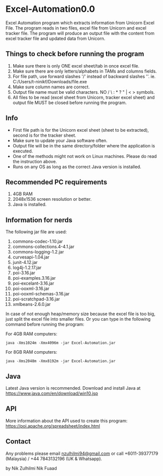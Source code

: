 # Excel-Automation0.0
Excel Automation program which extracts information from Unicorn Excel File. The program reads in two files, excel file from Unicorn and excel tracker file. The program will produce an output file with the content from excel tracker file and updated data from Unicorn.

## Things to check before running the program ##
  1. Make sure there is only ONE excel sheet/tab in once excel file.
  2. Make sure there are only letters/alphabets in TAMs and columns fields.
  3. For file path, use forward slashes '/' instead of backward slashes '\'.
     ie. C:/Users/t-ninikf/Downloads/file.exe
  4. Make sure column names are correct.
  5. Output file name must be valid characters. NO / \ : * ? " | < > symbols.
  6. All files to be read (excel sheet from Unicorn, tracker excel sheet) and output file MUST be closed before running the program.



## Info ##
* First file path is for the Unicorn excel sheet (sheet to be extracted), second is for the tracker sheet.
* Make sure to update your Java software often.
* Output file will be in the same directory/folder where the application is executed.
* One of the methods might not work on Linux machines. Please do read the instruction above.
* Runs on any OS as long as the correct Java version is installed.



## Recommended PC requirements ##
  1. 4GB RAM
  2. 2048x1536 screen resolution or better.
  3. Java is installed.



## Information for nerds ##

The following jar file are used:
  1. commons-codec-1.10.jar
  2. commons-collections.4-4.1.jar
  3. commons-logging-1.2.jar
  4. curvesapi-1.04.jar
  5. junit-4.12.jar
  6. log4j-1.2.17.jar
  7. poi-3.16.jar
  8. poi-examples.3.16.jar
  9. poi-excelant-3.16.jar
  10. poi-ooxml-3.16.jar
  11. poi-ooxml-schemas-3.16.jar
  12. poi-scratchpad-3.16.jar
  13. xmlbeans-2.6.0.jar

  In case of not enough heap/memory size because the excel file is too big, just split the excel file into smaller files.
  Or you can type in the following command before running the program:
  
  For 4GB RAM computers:
  ```
  java -Xms1024m -Xmx4096m -jar Excel-Automation.jar
  ```
  For 8GB RAM computers:
  ```
  java -Xms2048m -Xmx8192m -jar Excel-Automation.jar
  ```



## Java ##
Latest Java version is recommended. Download and install Java at https://www.java.com/en/download/win10.jsp



## API ##
More information about the API used to create this program: https://poi.apache.org/spreadsheet/index.html



## Contact ##
Any problems please email nzulhilmi94@gmail.com or call +6011-39377179 (Malaysia) / +44 7843132196 (UK & Whatsapp).



by Nik Zulhilmi Nik Fuaad
